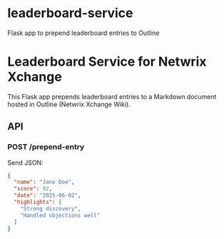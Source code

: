 # leaderboard-service
Flask app to prepend leaderboard entries to Outline
# Leaderboard Service for Netwrix Xchange

This Flask app prepends leaderboard entries to a Markdown document hosted in Outline (Netwrix Xchange Wiki).

## API

### POST /prepend-entry

Send JSON:

```json
{
  "name": "Jane Doe",
  "score": 92,
  "date": "2025-06-02",
  "highlights": [
    "Strong discovery",
    "Handled objections well"
  ]
}
